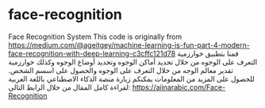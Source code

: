 # face-recognition
Face Recognition System
This code is originally from https://medium.com/@ageitgey/machine-learning-is-fun-part-4-modern-face-recognition-with-deep-learning-c3cffc121d78
قمنا بتطبيق خوارزمية التعرف على الوجوه من خلال تحديد أماكن الوجوه وتحديد أوضاع الوجوه وكذلك خوارزمية تقدير معالم الوجه من خلال التعرف على الوجوه والحصول على اسسم الشخص.
للحصول على المزيد من المعلومات يمكنكم زيارة منصة الذكاء الاصطناعي باللغة العربية لقراءة كامل المقال من خلال الرابط التالي:
https://aiinarabic.com/Face-Recognition

